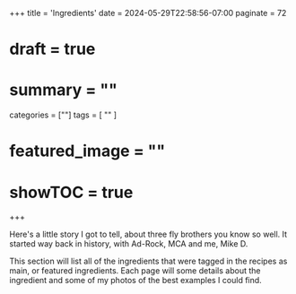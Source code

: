 +++
title = 'Ingredients'
date = 2024-05-29T22:58:56-07:00
paginate = 72
# draft = true
# summary = ""
categories = [""]
tags = [
  ""
  ]
# featured_image = ""
# showTOC = true
+++

Here's a little story I got to tell, about three fly brothers you know so well. It started way back in history, with Ad-Rock, MCA and me, Mike D.

This section will list all of the ingredients that were tagged in the recipes as main, or featured ingredients. Each page will some details about the ingredient and some of my photos of the best examples I could find.
